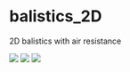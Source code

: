 # balistics_2D
2D balistics with air resistance

![](https://cdn.discordapp.com/attachments/748653688515592332/806216862895439952/balistics.png)
![](https://cdn.discordapp.com/attachments/748653688515592332/806216857312690206/balistics_2.png)
![](https://cdn.discordapp.com/attachments/748653688515592332/806234354421465088/animated-balistics_2.gif)
